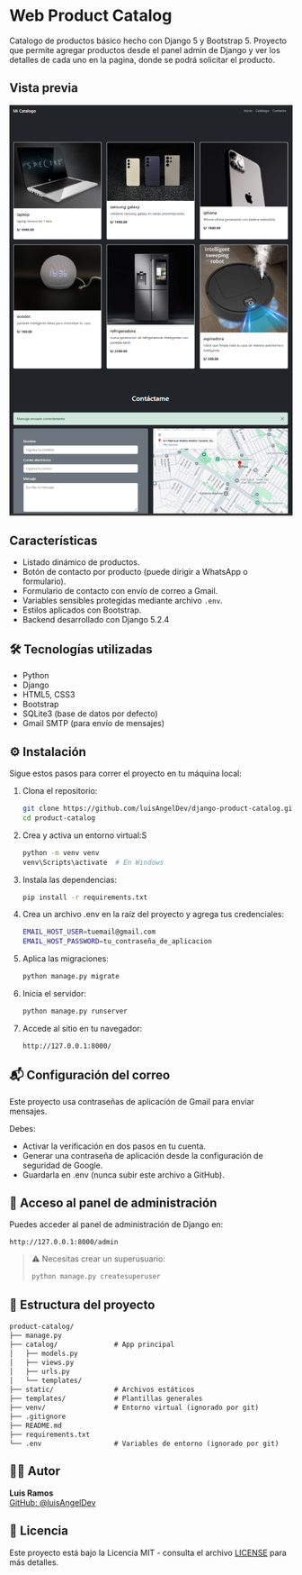 # Web Product Catalog

Catalogo de productos básico hecho con Django 5 y Bootstrap 5. Proyecto que permite agregar productos desde el panel admin de Django y ver los detalles de cada uno en la pagina, donde se podrá solicitar el producto.

## Vista previa

![Vista previa](screenshots/preview-home-catalog.PNG)

## Características
- Listado dinámico de productos.
- Botón de contacto por producto (puede dirigir a WhatsApp o formulario).
- Formulario de contacto con envío de correo a Gmail.
- Variables sensibles protegidas mediante archivo `.env`.
- Estilos aplicados con Bootstrap.
- Backend desarrollado con Django 5.2.4

## 🛠️ Tecnologías utilizadas

- Python
- Django
- HTML5, CSS3
- Bootstrap
- SQLite3 (base de datos por defecto)
- Gmail SMTP (para envío de mensajes)

## ⚙️ Instalación

Sigue estos pasos para correr el proyecto en tu máquina local:


1. Clona el repositorio:
   ```bash
   git clone https://github.com/luisAngelDev/django-product-catalog.git
   cd product-catalog
   ```

2. Crea y activa un entorno virtual:S
   ```bash
   python -m venv venv
   venv\Scripts\activate  # En Windows
   ```

3. Instala las dependencias:
   ```bash
   pip install -r requirements.txt
   
   ```
4. Crea un archivo .env en la raíz del proyecto y agrega tus credenciales:

   ```bash
   EMAIL_HOST_USER=tuemail@gmail.com
   EMAIL_HOST_PASSWORD=tu_contraseña_de_aplicacion
   ```

5. Aplica las migraciones:
   ```bash
   python manage.py migrate
   ```

6. Inicia el servidor:
   ```bash
   python manage.py runserver
   ```

7. Accede al sitio en tu navegador:
   ```bash
   http://127.0.0.1:8000/
   ```

## 📬 Configuración del correo
Este proyecto usa contraseñas de aplicación de Gmail para enviar mensajes.

Debes:
- Activar la verificación en dos pasos en tu cuenta.
- Generar una contraseña de aplicación desde la configuración de seguridad de Google.
- Guardarla en .env (nunca subir este archivo a GitHub).

## 🔐 Acceso al panel de administración

Puedes acceder al panel de administración de Django en:

```
http://127.0.0.1:8000/admin
```

> ⚠️ Necesitas crear un superusuario:
> ```bash
> python manage.py createsuperuser
> ```

## 📂 Estructura del proyecto

```
product-catalog/
├── manage.py
├── catalog/              # App principal
│   ├── models.py
│   ├── views.py
│   ├── urls.py
│   └── templates/
├── static/               # Archivos estáticos
├── templates/            # Plantillas generales
├── venv/                 # Entorno virtual (ignorado por git)
├── .gitignore
├── README.md
├── requirements.txt
└── .env                  # Variables de entorno (ignorado por git)
```

## 👨‍💻 Autor

**Luis Ramos**  
[GitHub: @luisAngelDev](https://github.com/luisAngelDev) 

## 📄 Licencia
Este proyecto está bajo la Licencia MIT - consulta el archivo [LICENSE](./LICENSE) para más detalles.































































